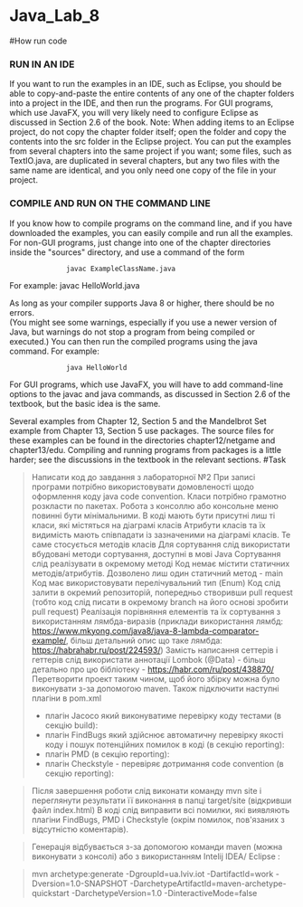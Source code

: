 # Java_Lab_8

#How run code
### RUN IN AN IDE

If you want to run the examples in an IDE, such as Eclipse, you should
be able to copy-and-paste the entire contents of any one of the chapter folders
into a project in the IDE, and then run the programs.  For GUI programs,
which use JavaFX, you will very likely need to configure Eclipse as
discussed in Section 2.6 of the book.  Note: When adding items to
an Eclipse project, do not copy the chapter folder itself; open the 
folder and copy the contents into the src folder in the Eclipse project.
You can put the examples from several chapters into the same project if you 
want; some files, such as TextIO.java, are duplicated in several chapters,
but any two files with the same name are identical, and you only need one
copy of the file in your project.


### COMPILE AND RUN ON THE COMMAND LINE 

If you know how to compile programs on the command line, and if you have
downloaded the examples, you can easily compile and run all the examples.
For non-GUI programs, just change into one of the chapter directories inside 
the "sources" directory, and use a command of the form

                  javac ExampleClassName.java
                  
For example:
                  javac HelloWorld.java
                  
As long as your compiler supports Java 8 or higher, there should be no errors.  
(You might see some warnings, especially if you use a newer version of Java, 
but warnings do not stop a program from being compiled or executed.)  You can 
then run the compiled programs using the java command.  For example:

                  java HelloWorld
                  
For GUI programs, which use JavaFX, you will have to add command-line options to
the javac and java commands, as discussed in Section 2.6 of the textbook,
but the basic idea is the same.
                  
Several examples from Chapter 12, Section 5 and the Mandelbrot Set example
from Chapter 13, Section 5 use packages.  The source files for these examples
can be found in the directories chapter12/netgame and chapter13/edu.  Compiling
and running programs from packages is a little harder; see the discussions in
the textbook in the relevant sections.
#Task 


>Написати код до завдання з лабораторної №2
 При записі програми потрібно використовувати домовленості щодо оформлення коду java code convention.
 Класи потрібно грамотно розкласти по пакетах.
 Робота з консоллю або консольне меню повинні бути мінімальними.
 В коді мають бути присутні лиш ті класи, які містяться на діаграмі класів
 Атрибути класів та їх видимість мають співпадати із зазначеними на діаграмі класів. Те саме стосується методів класів
 Для сортування слід використати вбудовані методи сортування, доступні в мові Java
 Сортування слід реалізувати в окремому методі
 Код немає містити статичних методів/атрибутів. Дозволено лиш один статичний метод - main
 Код має використовувати перелічувальний тип (Enum)
 Код слід залити в окремий репозиторій, попередньо створивши pull request (тобто код слід писати в окремому branch  на його основі зробити pull request)
 Реалізація порівняння елементів та їх сортування з використанням лямбда-виразів (приклади використання лямбд:   https://www.mkyong.com/java8/java-8-lambda-comparator-example/, більш детальний опис що таке лямбда: https://habrahabr.ru/post/224593/)
 Замість написання сеттерів і геттерів слід використати аннотації Lombok (@Data) - більш детально про цю бібліотеку - https://habr.com/ru/post/438870/ 
 Перетворити проект таким чином, щоб його збірку можна було виконувати з-за допомогою  maven. Також підключити наступні плагіни в pom.xml 
 >- плагін Jacoco який виконуватиме перевірку коду тестами (в секцію build):
 >- плагін FindBugs який здійснює автоматичну перевірку якості коду і пошук потенційних помилок в коді (в секцію reporting):
 >- плагін PMD (в секцію reporting):
 >- плагін Checkstyle - перевіряє дотримання code convention (в секцію reporting):
 
 
 >Після завершення роботи слід виконати команду mvn site і переглянути результати її виконання в папці target/site (відкривши файл index.html)
 В коді слід виправити всі помилки, які виявляють плагіни FindBugs, PMD і Checkstyle (окрім помилок, пов'язаних з відсутністю коментарів). 
 
 >Генерація відбувається з-за допомогою команди maven (можна виконувати з консолі) або з використанням Intelij IDEA/ Eclipse :
 
 >mvn archetype:generate -DgroupId=ua.lviv.iot -DartifactId=work -Dversion=1.0-SNAPSHOT -DarchetypeArtifactId=maven-archetype-quickstart -DarchetypeVersion=1.0 -DinteractiveMode=false
